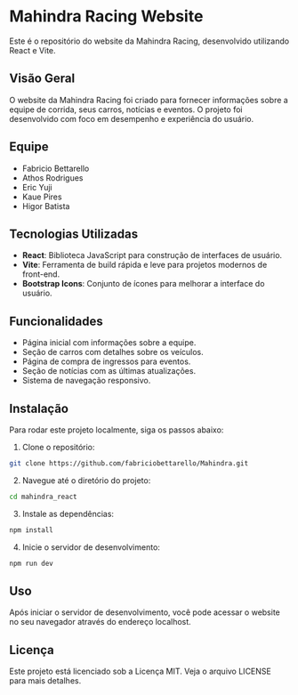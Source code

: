 # Mahindra Racing Website

Este é o repositório do website da Mahindra Racing, desenvolvido utilizando React e Vite.

## Visão Geral

O website da Mahindra Racing foi criado para fornecer informações sobre a equipe de corrida, seus carros, notícias e eventos. O projeto foi desenvolvido com foco em desempenho e experiência do usuário.

## Equipe
- Fabricio Bettarello
- Athos Rodrigues
- Eric Yuji
- Kaue Pires
- Higor Batista

## Tecnologias Utilizadas

- **React**: Biblioteca JavaScript para construção de interfaces de usuário.
- **Vite**: Ferramenta de build rápida e leve para projetos modernos de front-end.
- **Bootstrap Icons**: Conjunto de ícones para melhorar a interface do usuário.

## Funcionalidades

- Página inicial com informações sobre a equipe.
- Seção de carros com detalhes sobre os veículos.
- Página de compra de ingressos para eventos.
- Seção de notícias com as últimas atualizações.
- Sistema de navegação responsivo.

## Instalação

Para rodar este projeto localmente, siga os passos abaixo:

1. Clone o repositório:
```bash
git clone https://github.com/fabriciobettarello/Mahindra.git
```

2. Navegue até o diretório do projeto:
```bash
cd mahindra_react
```

3. Instale as dependências:
```bash
npm install
```

4. Inicie o servidor de desenvolvimento:
```bash
npm run dev
```

## Uso
Após iniciar o servidor de desenvolvimento, você pode acessar o website no seu navegador através do endereço localhost.

## Licença
Este projeto está licenciado sob a Licença MIT. Veja o arquivo LICENSE para mais detalhes.
